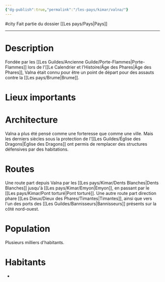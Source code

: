 ```yaml
---
{"dg-publish":true,"permalink":"/les-pays/kimar/valna/"}
---
```


#city 
Fait partie du dossier [[Les pays/Pays\|Pays]]

-------

# Description
Fondée par les [[Les Guildes/Ancienne Guilde/Porte-Flammes\|Porte-Flammes]] lors de l'[[Le Calendrier et l'Histoire/Âge des Phares\|Âge des Phares]], Valna était connu pour être un point de départ pour des assauts contre la [[Les pays/Brume\|Brume]].
# Lieux importants

# Architecture
Valna a plus été pensé comme une forteresse que comme une ville. Mais les derniers siècles sous la protection de l'[[Les Guildes/Église des Dragons\|Église des Dragons]] ont permis de remplacer des structures défensives par des habitations.
# Routes
Une route part depuis Valna par les [[Les pays/Kimar/Dents Blanches\|Dents Blanches]] jusqu'à [[Les pays/Kimar/Emyon\|Emyon]], en passant par le [[Les pays/Kimar/Pont torturé\|Pont torturé]].
Une autre route part direction phare [[Les Dieux/Dieux des Phares/Timantes\|Timantes]], ainsi que vers l'un des ports des [[Les Guildes/Bannisseurs\|Bannisseurs]] présents sur la côté nord-ouest.
# Population
Plusieurs milliers d'habitants.
# Habitants
- 